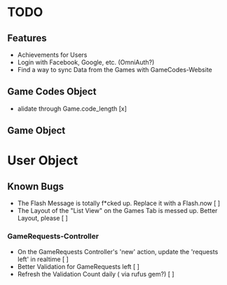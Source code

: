 # TODO

## Features
- Achievements for Users
- Login with Facebook, Google, etc. (OmniAuth?)
- Find a way to sync Data from the Games with GameCodes-Website

## Game Codes Object

- alidate through Game.code_length [x]

## Game Object


# User Object



## Known Bugs

- The Flash Message is totally f*cked up. Replace it with a Flash.now [ ]
- The Layout of the "List View" on the Games Tab is messed up. Better Layout, please [ ]

### GameRequests-Controller

- On the GameRequests Controller's 'new' action, update the 'requests left' in realtime [ ]
- Better Validation for GameRequests left [ ]
- Refresh the Validation Count daily ( via rufus gem?) [ ]